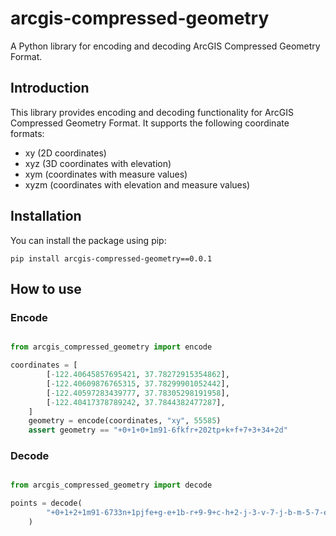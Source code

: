 # arcgis-compressed-geometry

A Python library for encoding and decoding ArcGIS Compressed Geometry Format.

## Introduction

This library provides encoding and decoding functionality for ArcGIS Compressed Geometry Format. It supports the following coordinate formats:

- xy (2D coordinates)
- xyz (3D coordinates with elevation)
- xym (coordinates with measure values)
- xyzm (coordinates with elevation and measure values)

## Installation
You can install the package using pip:

```shell
pip install arcgis-compressed-geometry==0.0.1
```

## How to use

### Encode


```python

from arcgis_compressed_geometry import encode

coordinates = [
        [-122.40645857695421, 37.78272915354862],
        [-122.40609876765315, 37.78299901052442],
        [-122.40597283439777, 37.78305298191958],
        [-122.40417378789242, 37.7844382477287],
    ]
    geometry = encode(coordinates, "xy", 55585)
    assert geometry == "+0+1+0+1m91-6fkfr+202tp+k+f+7+3+34+2d"
```

### Decode

```python

from arcgis_compressed_geometry import decode

points = decode(
        "+0+1+2+1m91-6733n+1pjfe+g-e+1b-r+9-9+c-h+2-j-3-v-7-j-b-m-5-7-e-f-1a-u-6-7-4-9-3-a-1-n+1-4j|+5rg+81s+7n+i0+4f+7r+7g+ce+7n+9j+3h+7n+ib+3a+3q+45+97+1qs"
    )

```
